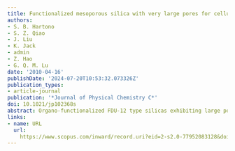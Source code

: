```yaml
---
title: Functionalized mesoporous silica with very large pores for cellulase immobilization
authors:
- S. B. Hartono
- S. Z. Qiao
- J. Liu
- K. Jack
- admin
- Z. Hao
- G. Q. M. Lu
date: '2010-04-16'
publishDate: '2024-07-20T10:53:32.073326Z'
publication_types:
- article-journal
publication: '*Journal of Physical Chemistry C*'
doi: 10.1021/jp102368s
abstract: Organo-functionalized FDU-12 type silicas exhibiting large pore sizes and ordered mesoporous structures were synthesized at low reaction (15 °C) and high hydrothermal (160 °C) temperatures via the co-condensation of tetraethoxysilane (TEOS) with a suite of organosilanes, i.e., 3-aminopropyltriethoxysilane (APTES), 3-mercaptopropyltrimethoxysilane (MPTMS), vinyltrimethoxysilane (VTMS), and phenyltrimethoxysilane (PTMS), in the presence of structure directing micelles formed using the surfactant pluronic F127 and the pore enlarging reagent trimethylbenzene (TMB). Small-angle X-ray scattering (SAXS) and transmission electron microscopy (TEM) confirmed that all synthesized materials possessed a face-centered cubic mesostructure (space group Fm3̅m), while nitrogen sorption analyses showed that the synthesized materials had extra large pores with cavity sizes of up to 25.4 nm and entrance sizes of up to 10.8 nm. X-ray photoelectron spectroscopy (XPS) and 13C solid-state magic-angle spinning nuclear magnetic resonance (13C-MAS NMR) measurements verified the incorporation of the different organosilanes into the silica network and more importantly on the inner and outer surfaces of the materials. As-obtained mesoporous silicas were tested in protein immobilization studies using bovine serum albumin and the cellulose-hydrolyzing enzyme cellulase, which in itself is a mixture of three large enzymes. Enzyme immobilization efficiency, activity, and stability varied significantly with organic functionality due to size exclusion effects at pore entries, electrostatic and hydrophobic interactions between the organo-functionalized surfaces and the enzymes, and conformational changes of the enzymes which can occur on some of the material surfaces. As a result, phenyl (PTMS)- and thiol (MPTMS)-functionalized FDU-12 mesoporous silicas had a very low adsorption capacity of proteins because of their small pore sizes. Amino (APTES)-functionalized FDU-12 mesoporous silica showed the highest adsorption amount of proteins yet the lowest activity of immobilized cellulase. Cellulase immobilization on vinyl (VTMS)-functionalized FDU-12 mesoporous silica appeared to be the most promising approach, since it occurred with high efficiency, maintained enzyme activity, and provided temporal enzyme stability.
links:
- name: URL
  url: 
    https://www.scopus.com/inward/record.uri?eid=2-s2.0-77952083128&doi=10.1021%2fjp102368s&partnerID=40&md5=6d9a4866e5bfdc8f1f9c0978f82296aa
---
```

